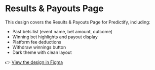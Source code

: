 # Results & Payouts Page

This design covers the Results & Payouts Page for Predictify, including:

- Past bets list (event name, bet amount, outcome)
- Winning bet highlights and payout display
- Platform fee deductions
- Withdraw winnings button
- Dark theme with clean layout

👉 [View the design in Figma](https://www.figma.com/design/MniUXvhhw8zByH1tTF416Q/Predictify?node-id=1-2&t=5srcb0bfBWs0Xdmn-1)